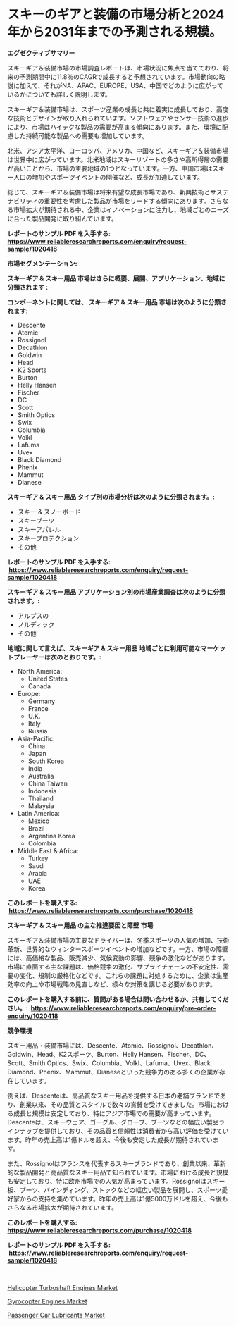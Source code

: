 <p><h1>スキーのギアと装備の市場分析と2024年から2031年までの予測される規模。</h1></p><p><strong>エグゼクティブサマリー</strong></p>
<p><p>スキーギア＆装備市場の市場調査レポートは、市場状況に焦点を当てており、将来の予測期間中に11.8％のCAGRで成長すると予想されています。市場動向の略説に加えて、それがNA、APAC、EUROPE、USA、中国でどのように広がっているかについても詳しく説明します。</p><p>スキーギア＆装備市場は、スポーツ産業の成長と共に着実に成長しており、高度な技術とデザインが取り入れられています。ソフトウェアやセンサー技術の進歩により、市場はハイテクな製品の需要が高まる傾向にあります。また、環境に配慮した持続可能な製品への需要も増加しています。</p><p>北米、アジア太平洋、ヨーロッパ、アメリカ、中国など、スキーギア＆装備市場は世界中に広がっています。北米地域はスキーリゾートの多さや高所得層の需要が高いことから、市場の主要地域の1つとなっています。一方、中国市場はスキー人口の増加やスポーツイベントの開催など、成長が加速しています。</p><p>総じて、スキーギア＆装備市場は将来有望な成長市場であり、新興技術とサステナビリティの重要性を考慮した製品が市場をリードする傾向にあります。さらなる市場拡大が期待される中、企業はイノベーションに注力し、地域ごとのニーズに合った製品開発に取り組んでいます。</p></p>
<p><strong>レポートのサンプル PDF を入手する: <a href="https://www.reliableresearchreports.com/enquiry/request-sample/1020418">https://www.reliableresearchreports.com/enquiry/request-sample/1020418</a></strong></p>
<p><strong>市場セグメンテーション:</strong></p>
<p><strong> スキーギア & スキー用品 市場はさらに概要、展開、アプリケーション、地域に分類されます :</strong></p>
<p><strong>コンポーネントに関しては、 スキーギア & スキー用品 市場は次のように分類されます: &nbsp;</strong></p>
<p><ul><li>Descente</li><li>Atomic</li><li>Rossignol</li><li>Decathlon</li><li>Goldwin</li><li>Head</li><li>K2 Sports</li><li>Burton</li><li>Helly Hansen</li><li>Fischer</li><li>DC</li><li>Scott</li><li>Smith Optics</li><li>Swix</li><li>Columbia</li><li>Volkl</li><li>Lafuma</li><li>Uvex</li><li>Black Diamond</li><li>Phenix</li><li>Mammut</li><li>Dianese</li></ul></p>
<p><strong> スキーギア & スキー用品 タイプ別の市場分析は次のように分類されます。:</strong></p>
<p><ul><li>スキー & スノーボード</li><li>スキーブーツ</li><li>スキーアパレル</li><li>スキープロテクション</li><li>その他</li></ul></p>
<p><strong>レポートのサンプル PDF を入手する: &nbsp;<a href="https://www.reliableresearchreports.com/enquiry/request-sample/1020418">https://www.reliableresearchreports.com/enquiry/request-sample/1020418</a></strong></p>
<p><strong> スキーギア & スキー用品 アプリケーション別の市場産業調査は次のように分類されます。:</strong></p>
<p><ul><li>アルプスの</li><li>ノルディック</li><li>その他</li></ul></p>
<p><strong>地域に関して言えば、スキーギア & スキー用品 地域ごとに利用可能なマーケットプレーヤーは次のとおりです。:</strong></p>
<p><ul>
    <li>
        North America:
        <ul>
            <li>United States</li>
            <li>Canada</li>
        </ul>
    </li>
    <li>
        Europe:
        <ul>
            <li>Germany</li>
            <li>France</li>
            <li>U.K.</li>
            <li>Italy</li>
            <li>Russia</li>
        </ul>
    </li>
    <li>
        Asia-Pacific:
        <ul>
            <li>China</li>
            <li>Japan</li>
            <li>South Korea</li>
            <li>India</li>
            <li>Australia</li>
            <li>China Taiwan</li>
            <li>Indonesia</li>
            <li>Thailand</li>
            <li>Malaysia</li>
        </ul>
    </li>
    <li>
        Latin America:
        <ul>
            <li>Mexico</li>
            <li>Brazil</li>
            <li>Argentina Korea</li>
            <li>Colombia</li>
        </ul>
    </li>
    <li>
        Middle East & Africa:
        <ul>
            <li>Turkey</li>
            <li>Saudi</li>
            <li>Arabia</li>
            <li>UAE</li>
            <li>Korea</li>
        </ul>
    </li>
    </ul></p>
<p><strong>このレポートを購入する: &nbsp;<a href="https://www.reliableresearchreports.com/purchase/1020418">https://www.reliableresearchreports.com/purchase/1020418</a></strong></p>
<p><strong>スキーギア & スキー用品 の主な推進要因と障壁 市場</strong></p>
<p><p>スキーギア＆装備市場の主要なドライバーは、冬季スポーツの人気の増加、技術革新、世界的なウィンタースポーツイベントの増加などです。一方、市場の障壁には、高価格な製品、販売減少、気候変動の影響、競争の激化などがあります。市場に直面する主な課題は、価格競争の激化、サプライチェーンの不安定性、需要の変化、規制の厳格化などです。これらの課題に対処するために、企業は生産効率の向上や市場戦略の見直しなど、様々な対策を講じる必要があります。</p></p>
<p><strong>このレポートを購入する前に、質問がある場合は問い合わせるか、共有してください。:&nbsp; <a href="https://www.reliableresearchreports.com/enquiry/pre-order-enquiry/1020418">https://www.reliableresearchreports.com/enquiry/pre-order-enquiry/1020418</a></strong></p>
<p><strong>競争環境</strong></p>
<p><p>スキー用品・装備市場には、Descente、Atomic、Rossignol、Decathlon、Goldwin、Head、K2スポーツ、Burton、Helly Hansen、Fischer、DC、Scott、Smith Optics、Swix、Columbia、Volkl、Lafuma、Uvex、Black Diamond、Phenix、Mammut、Dianeseといった競争力のある多くの企業が存在しています。</p><p>例えば、Descenteは、高品質なスキー用品を提供する日本の老舗ブランドであり、創業以来、その品質とスタイルで数々の賞賛を受けてきました。市場における成長と規模は安定しており、特にアジア市場での需要が高まっています。Descenteは、スキーウェア、ゴーグル、グローブ、ブーツなどの幅広い製品ラインナップを提供しており、その品質と信頼性は消費者から高い評価を受けています。昨年の売上高は1億ドルを超え、今後も安定した成長が期待されています。</p><p>また、Rossignolはフランスを代表するスキーブランドであり、創業以来、革新的な製品開発と高品質なスキー用品で知られています。市場における成長と規模も安定しており、特に欧州市場での人気が高まっています。Rossignolはスキー板、ブーツ、バインディング、ストックなどの幅広い製品を展開し、スポーツ愛好家からの支持を集めています。昨年の売上高は1億5000万ドルを超え、今後もさらなる市場拡大が期待されています。</p></p>
<p><strong>このレポートを購入する: &nbsp; <a href="https://www.reliableresearchreports.com/purchase/1020418">https://www.reliableresearchreports.com/purchase/1020418</a></strong></p>
<p><strong>レポートのサンプル PDF を入手する: &nbsp;<a href="https://www.reliableresearchreports.com/enquiry/request-sample/1020418">https://www.reliableresearchreports.com/enquiry/request-sample/1020418</a></strong><strong></strong></p>
<p>&nbsp;</p>
<p><p><a href="https://github.com/jj19131/Market-Research-Report-List-1/blob/main/helicopter-turboshaft-engines-market.md">Helicopter Turboshaft Engines Market</a></p><p><a href="https://github.com/jodemen/Market-Research-Report-List-1/blob/main/gyrocopter-engines-market.md">Gyrocopter Engines Market</a></p><p><a href="https://github.com/Sarissaschmalingtr6fz2739/Market-Research-Report-List-1/blob/main/passenger-car-lubricants-market.md">Passenger Car Lubricants Market</a></p></p>